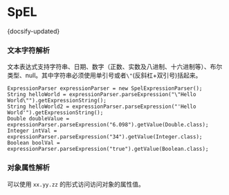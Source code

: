 #  SpEL
{docsify-updated}



### 文本字符解析
文本表达式支持字符串、日期、数字（正数、实数及八进制、十六进制等）、布尔类型、null。其中字符串必须使用单引号或者`\"`(反斜杠+双引号)括起来。
```
ExpressionParser expressionParser = new SpelExpressionParser();
String helloWorld = expressionParser.parseExpression("\"Hello World\"").getExpressionString();
String helloWorld2 = expressionParser.parseExpression("'Hello World'").getExpressionString();
Double doubleValue = expressionParser.parseExpression("6.098").getValue(Double.class);
Integer intVal = expressionParser.parseExpression("34").getValue(Integer.class);
Boolean boolVal = expressionParser.parseExpression("true").getValue(Boolean.class);
```

### 对象属性解析
可以使用 `xx.yy.zz` 的形式访问访问对象的属性值。